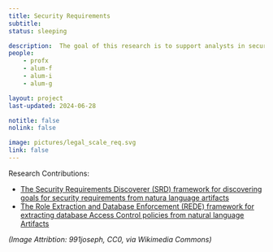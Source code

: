 ```yaml
---
title: Security Requirements
subtitle: 
status: sleeping

description:  The goal of this research is to support analysts in security requirements engineering by developing and researching a frameworks, tools, and processes for producing and improving security requirements.
people:
    - profx
    - alum-f
    - alum-i
    - alum-g

layout: project
last-updated: 2024-06-28

notitle: false
nolink: false

image: pictures/legal_scale_req.svg
link: false
---
```


Research Contributions:
 - [The Security Requirements Discoverer (SRD) framework for discovering goals for security requirements from natura language artifacts](https://github.com/RealsearchGroup/SRD)
  - [The Role Extraction and Database Enforcement (REDE) framework for extracting database Access Control policies from natural language Artifacts](https://github.com/RealsearchGroup/REDE)

*(Image Attribtion: 991joseph, CC0, via Wikimedia Commons)*
  <!-- Image Attribution: 991joseph, CC0, via Wikimedia Commons -->